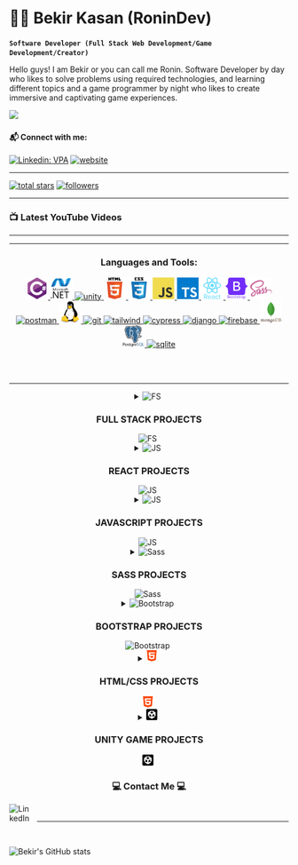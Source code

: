 # 🧗‍♂️ Bekir Kasan (RoninDev)

**`Software Developer (Full Stack Web Development/Game Development/Creator)`**

Hello guys! I am Bekir or you can call me Ronin. Software Developer by day who likes to solve problems using required technologies, and learning different topics and a game programmer by night who likes to create immersive and captivating game experiences.

<!--
 Currently working on;
📓 **[NoteBuddy]()** -  an open-source note-taking web application for programmers. Don't forget to check out! <br>
🕹️ **[Zombie Shooter Game]()** - 3D Third person shooter game with Unity and C# <br><hr>
-->

![](https://komarev.com/ghpvc/?username=bskasan&color=red&style=for-the-badge)

#### 📬 Connect with me:

[![Linkedin: VPA](https://img.shields.io/badge/linkedin-%230077B5.svg?&style=for-the-badge&logo=linkedin&logoColor=white)](https://www.linkedin.com/in/bekirskasan/)
[![website](https://img.shields.io/badge/gmail-f1f2f6.svg?&style=for-the-badge&logo=gmail&logoColor=red)](mailto:b.kasan@yandex.com)

<hr>

<!-- Social badges section -->
<!-- Badges with custom icons - https://github.com/DenverCoder1/custom-icon-badges -->
<!-- View counter - https://github.com/DenverCoder1/Simple-View-Counter -->
<p align="left">
  <a href="https://github.com/Bskasan?tab=repositories&sort=stargazers">
    <img alt="total stars" title="Total stars on GitHub" src="https://custom-icon-badges.demolab.com/github/stars/Bskasan?color=55960c&style=for-the-badge&labelColor=488207&logo=star"/></a>
  <a href="https://github.com/Bskasan?tab=followers">
    <img alt="followers" title="Follow me on Github" src="https://custom-icon-badges.demolab.com/github/followers/Bskasan?color=236ad3&labelColor=1155ba&style=for-the-badge&logo=person-add&label=Follow&logoColor=white"/></a>
</p>

<hr>

### 📺 Latest YouTube Videos

<!-- BEGIN YOUTUBE-CARDS -->
<!-- END YOUTUBE-CARDS -->
<hr>

---

<h3 align="center">Languages and Tools:</h3>
<p align="center"> 
  <a href="https://www.w3schools.com/cs/" target="_blank" rel="noreferrer"> <img src="https://raw.githubusercontent.com/devicons/devicon/master/icons/csharp/csharp-original.svg" alt="csharp" width="40" height="40"/> </a>
  <a href="https://dotnet.microsoft.com/" target="_blank" rel="noreferrer"> <img src="https://raw.githubusercontent.com/devicons/devicon/master/icons/dot-net/dot-net-original-wordmark.svg" alt="dotnet" width="40" height="40"/> </a>
  <a href="https://unity.com/" target="_blank" rel="noreferrer"> <img src="https://www.vectorlogo.zone/logos/unity3d/unity3d-icon.svg" alt="unity" width="40" height="40"/> </a>
  <a href="https://www.w3.org/html/" target="_blank" rel="noreferrer"> <img src="https://raw.githubusercontent.com/devicons/devicon/master/icons/html5/html5-original-wordmark.svg" alt="html5" width="40" height="40"/> </a>
  <a href="https://www.w3schools.com/css/" target="_blank" rel="noreferrer"> <img src="https://raw.githubusercontent.com/devicons/devicon/master/icons/css3/css3-original-wordmark.svg" alt="css3" width="40" height="40"/> </a>
  <a href="https://developer.mozilla.org/en-US/docs/Web/JavaScript" target="_blank" rel="noreferrer"> <img src="https://raw.githubusercontent.com/devicons/devicon/master/icons/javascript/javascript-original.svg" alt="javascript" width="40" height="40"/> </a>
  <a href="https://www.typescriptlang.org/" target="_blank" rel="noreferrer"> <img src="https://raw.githubusercontent.com/devicons/devicon/master/icons/typescript/typescript-original.svg" alt="typescript" width="40" height="40"/> </a> 
  <a href="https://reactjs.org/" target="_blank" rel="noreferrer"> <img src="https://raw.githubusercontent.com/devicons/devicon/master/icons/react/react-original-wordmark.svg" alt="react" width="40" height="40"/> </a> 
  <a href="https://getbootstrap.com" target="_blank" rel="noreferrer"> <img src="https://raw.githubusercontent.com/devicons/devicon/master/icons/bootstrap/bootstrap-plain-wordmark.svg" alt="bootstrap" width="40" height="40"/> </a>
  <a href="https://sass-lang.com" target="_blank" rel="noreferrer"> <img src="https://raw.githubusercontent.com/devicons/devicon/master/icons/sass/sass-original.svg" alt="sass" width="40" height="40"/> </a>
  <a href="https://postman.com" target="_blank" rel="noreferrer"> <img src="https://www.vectorlogo.zone/logos/getpostman/getpostman-icon.svg" alt="postman" width="40" height="40"/> </a> 
  <a href="https://www.linux.org/" target="_blank" rel="noreferrer"> <img src="https://raw.githubusercontent.com/devicons/devicon/master/icons/linux/linux-original.svg" alt="linux" width="40" height="40"/> </a> 
  <a href="https://git-scm.com/" target="_blank" rel="noreferrer"> <img src="https://www.vectorlogo.zone/logos/git-scm/git-scm-icon.svg" alt="git" width="40" height="40"/> </a>
  <a href="https://tailwindcss.com/" target="_blank" rel="noreferrer"> <img src="https://www.vectorlogo.zone/logos/tailwindcss/tailwindcss-icon.svg" alt="tailwind" width="40" height="40"/> </a> 
  <a href="https://www.cypress.io" target="_blank" rel="noreferrer"> <img src="https://raw.githubusercontent.com/simple-icons/simple-icons/6e46ec1fc23b60c8fd0d2f2ff46db82e16dbd75f/icons/cypress.svg" alt="cypress" width="40" height="40"/> </a> 
  <a href="https://www.djangoproject.com/" target="_blank" rel="noreferrer"> <img src="https://cdn.worldvectorlogo.com/logos/django.svg" alt="django" width="40" height="40"/> </a> 
  <a href="https://firebase.google.com/" target="_blank" rel="noreferrer"> <img src="https://www.vectorlogo.zone/logos/firebase/firebase-icon.svg" alt="firebase" width="40" height="40"/> </a> 
  <a href="https://www.mongodb.com/" target="_blank" rel="noreferrer"> <img src="https://raw.githubusercontent.com/devicons/devicon/master/icons/mongodb/mongodb-original-wordmark.svg" alt="mongodb" width="40" height="40"/> </a> 
  <a href="https://www.postgresql.org" target="_blank" rel="noreferrer"> <img src="https://raw.githubusercontent.com/devicons/devicon/master/icons/postgresql/postgresql-original-wordmark.svg" alt="postgresql" width="40" height="40"/> </a>
  <a href="https://www.sqlite.org/" target="_blank" rel="noreferrer"> <img src="https://www.vectorlogo.zone/logos/sqlite/sqlite-icon.svg" alt="sqlite" width="40" height="40"/> </a> 
</p>

<br>
<br>
<hr>
<be>
<!-- Fullstack Projects Toggle List-->
<details align="center">
  <summary>
    <img alt="FS" width="20px" style="padding-right:5px;" src="https://cdn.jsdelivr.net/gh/devicons/devicon/icons/devicon/devicon-original.svg" />
    <h3>FULL STACK PROJECTS</h3>
    <img  alt="FS" width="20px" style="padding-right:5px;" src="https://cdn.jsdelivr.net/gh/devicons/devicon/icons/devicon/devicon-original.svg" />
  </summary>
  <br>
  <a href="#">Airbnb Clone</a><br><br>
</details>

<!--React Projects Toggle List-->
<details align="center">
  <summary>
    <img alt="JS" width="20px" style="padding-right:5px;" src="https://cdn.jsdelivr.net/gh/devicons/devicon/icons/react/react-original.svg" />
    <h3>REACT PROJECTS</h3>
    <img  alt="JS" width="20px" style="padding-right:5px;" src="https://cdn.jsdelivr.net/gh/devicons/devicon/icons/react/react-original.svg" />
  </summary>
  <br>
  <a href="https://github.com/Bskasan/HoroscopeReactJS">Horoscope</a><br><br>
  <a href="https://nba-legends-app-react-swa.netlify.app/">NBA Legends</a><br><br>
  <a href="https://effervescent-entremet-f6d5d4.netlify.app/">The LOTR Characters</a><br><br>
</details>

<!--JavaScript Projects Toggle List-->
<details align="center">
  <summary>
    <img alt="JS" width="20px" style="padding-right:5px;" src="https://cdn.jsdelivr.net/gh/devicons/devicon/icons/javascript/javascript-original.svg" />
    <h3>JAVASCRIPT PROJECTS</h3>
    <img  alt="JS" width="20px" style="padding-right:5px;" src="https://cdn.jsdelivr.net/gh/devicons/devicon/icons/javascript/javascript-original.svg" />
  </summary>
  <br>
  <a href="https://bskasan.github.io/ToDoAppWithJS/">To Do App</a><br><br>
  <a href="https://bskasan.github.io/Find_The_Number_Game-JS/"> Guess The Number (DOM Manipulation)</a><br><br>
  <a href="https://bskasan.github.io/RetroBrackerGame/"> Retro Bracket Game - VanillaJS (DOM Manipulation)</a><br><br>
  <a href="https://bskasan.github.io/ShoppingApp_VanillaJS/">E-Commerce Website ( Vanilla JS )</a><br><br>
  <a href="https://github.com/Bskasan/WeatherApp_JavaScript">Weather App JavaScript ( DOM - Open Weather API )</a><br><br>
</details>

<!--Sass Projects Toggle List-->
<details align="center">
  <summary>
    <img alt="Sass" width="20px" style="padding-right:5px;" src="https://cdn.jsdelivr.net/gh/devicons/devicon/icons/sass/sass-original.svg" />
    <h3>SASS PROJECTS</h3>
    <img  alt="Sass" width="20px" style="padding-right:5px;" src="https://cdn.jsdelivr.net/gh/devicons/devicon/icons/sass/sass-original.svg" />
  </summary>
  <br>
  <a href="https://bskasan.github.io/Sass-Portfolio-Project/">Wednesday Adams Portfolio Page (with Sass)</a><br><br>
</details>

<!--Bootstrap Projects Toggle List-->
<details align="center">
  <summary>
    <img alt="Bootstrap" width="20px" style="padding-right:5px;" src="https://cdn.jsdelivr.net/gh/devicons/devicon/icons/bootstrap/bootstrap-original.svg" />
    <h3>BOOTSTRAP PROJECTS</h3>
    <img  alt="Bootstrap" width="20px" style="padding-right:5px;" src="https://cdn.jsdelivr.net/gh/devicons/devicon/icons/bootstrap/bootstrap-original.svg" />
  </summary>
  <br>
  <a href="https://bskasan.github.io/gameDevCourseWebsite/">GameDev Academy Website Page</a><br><br>
</details>

<!--Html Projects Toggle List-->
<details align="center">
  <summary>
    <img alt="Html" width="20px" style="padding-right:5px;" src="https://github.com/Bskasan/Bskasan/blob/main/images/html-5.png?raw=true"/>
    <h3>HTML/CSS PROJECTS</h3>
    <img alt="Html" width="20px" style="padding-right:5px;" src="https://github.com/Bskasan/Bskasan/blob/main/images/html-5.png?raw=true"/>
  </summary>
  <br>
  <a href="https://bskasan.github.io/IOS_Calculator_CSS_Grid/">IOS Calculator (CSS - Grid Layout)</a><br><br>
  <a href="https://bskasan.github.io/CW-Website-Media-Query-CSS/">Practice Website Page (CSS Media Query) </a><br><br>
  <a href="https://bskasan.github.io/ParallaxWebsiteProject/">Parallax Website Page</a><br><br>
  <a href="https://bskasan.github.io/Google-Landing-Page/">Google Landing Page</a><br><br>
  <a href="https://bskasan.github.io/NetflixSurveyForm/">Netflix Survey Form</a><br><br>
  <a href="https://bskasan.github.io/VoltranClubPage_Html_Css/">Voltran Club Page</a><br><br>
  <a href="https://bskasan.github.io/BootcampApplicationFormWithCSS/">Bootcamp Application Form with CSS</a><br><br>
  <a href="https://bskasan.github.io/WeeklyScheduleWithCSS/">Weekly Schedule Table with CSS</a><br><br>
  <a href="https://bskasan.github.io/BasicHtmlTable/">Basic Html Table</a><br><br>
  
</details>

<!--Game Projects Toggle List-->
<details align="center">
  <summary>
    <img alt="Unity" width="20px" style="padding-right:5px;" src="https://github.com/Bskasan/Bskasan/blob/main/images/unity.png?raw=true"/>
    <h3>UNITY GAME PROJECTS</h3>
    <img alt="Unity" width="20px" style="padding-right:5px;" src="https://github.com/Bskasan/Bskasan/blob/main/images/unity.png?raw=true"/>
  </summary>
  <br>
  <a href="https://github.com/Bskasan/First2DGame">2D Platform Game</a><br><br>
  <a href="https://github.com/Bskasan/ClickyMouseGame">The Clicky Mouse Game</a><br><br>
  <a href="https://github.com/Bskasan/MiniArcadeStyleSumoGamePrototype-ULP-">Arcade Style Sumo Game 3D</a><br><br>
  <a href="https://github.com/Bskasan/RunnerGameUnityLearning">Basic Runner Game</a><br><br>
</details>

<h3 align="center"> 💻 Contact Me 💻 </h3>

<a href="https://www.linkedin.com/in/bekirskasan/">
  <img align="left" alt="LinkedIn" width="40px" style="padding-right:10px" src="https://cdn.jsdelivr.net/gh/devicons/devicon/icons/linkedin/linkedin-original.svg" />
</a>

<br><hr><br>

![Bekir's GitHub stats](https://github-readme-stats.vercel.app/api?username=Bskasan&show_icons=true&theme=transparent)

<!--
**Bskasan/Bskasan** is a ✨ _special_ ✨ repository because its `README.md` (this file) appears on your GitHub profile.

Here are some ideas to get you started:

- 🔭 I’m currently working on ...
- 🌱 I’m currently learning ...
- 👯 I’m looking to collaborate on ...
- 🤔 I’m looking for help with ...
- 💬 Ask me about ...
- 📫 How to reach me: ...
- 😄 Pronouns: ...
- ⚡ Fun fact: ...
-->
